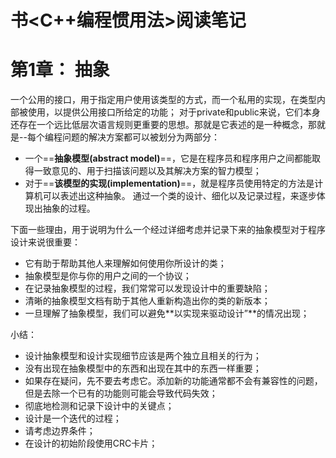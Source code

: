 # 书<C++编程惯用法>阅读笔记

第1章： 抽象
====

一个公用的接口，用于指定用户使用该类型的方式，而一个私用的实现，在类型内部被使用，以提供公用接口所给定的功能；
对于private和public来说，它们本身还存在一个远比低层次语言规则更重要的思想。那就是它表述的是一种概念，那就是--每个编程问题的解决方案都可以被划分为两部分：
* 一个==**抽象模型(abstract model)**==，它是在程序员和程序用户之间都能取得一致意见的、用于扫描该问题以及其解决方案的智力模型；
* 对于==**该模型的实现(implementation)**==，就是程序员使用特定的方法是计算机可以表述出这种抽象。
通过一个类的设计、细化以及记录过程，来逐步体现出抽象的过程。

下面一些理由，用于说明为什么一个经过详细考虑并记录下来的抽象模型对于程序设计来说很重要：
- 它有助于帮助其他人来理解如何使用你所设计的类；
- 抽象模型是你与你的用户之间的一个协议；
- 在记录抽象模型的过程，我们常常可以发现设计中的重要缺陷；
- 清晰的抽象模型文档有助于其他人重新构造出你的类的新版本；
- 一旦理解了抽象模型，我们可以避免**以实现来驱动设计”**的情况出现；

小结：
- 设计抽象模型和设计实现细节应该是两个独立且相关的行为；
- 没有出现在抽象模型中的东西和出现在其中的东西一样重要；
- 如果存在疑问，先不要去考虑它。添加新的功能通常都不会有兼容性的问题，但是去除一个已有的功能则可能会导致代码失效；
- 彻底地检测和记录下设计中的关键点；
- 设计是一个迭代的过程；
- 请考虑边界条件；
- 在设计的初始阶段使用CRC卡片；
